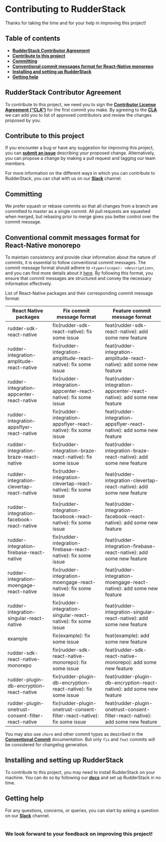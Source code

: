 # Contributing to RudderStack

Thanks for taking the time and for your help in improving this project!

## Table of contents

- [**RudderStack Contributor Agreement**](#rudderstack-contributor-agreement)
- [**Contribute to this project**](#contribute-to-this-project)
- [**Committing**](#committing)
- [**Conventional commit messages format for React-Native monorepo**](#conventional-commit-messages-format-for-react-native-monorepo)
- [**Installing and setting up RudderStack**](#installing-and-setting-up-rudderstack)
- [**Getting help**](#getting-help)

## RudderStack Contributor Agreement

To contribute to this project, we need you to sign the [**Contributor License Agreement (“CLA”)**][CLA] for the first commit you make. By agreeing to the [**CLA**][CLA]
we can add you to list of approved contributors and review the changes proposed by you.

## Contribute to this project

If you encounter a bug or have any suggestion for improving this project, you can [**submit an issue**][issue] describing your proposed change. Alternatively, you can propose a change by making a pull request and tagging our team members.

For more information on the different ways in which you can contribute to RudderStack, you can chat with us on our [**Slack**][Slack] channel.

## Committing

We prefer squash or rebase commits so that all changes from a branch are committed to master as a single commit. All pull requests are squashed when merged, but rebasing prior to merge gives you better control over the commit message.

## Conventional commit messages format for React-Native monorepo

To maintain consistency and provide clear information about the nature of commits, it is essential to follow conventional commit messages. The commit message format should adhere to `<type>(scope): <description>`, and you can find more details about it [here](https://www.conventionalcommits.org/en/v1.0.0/). By following this format, you ensure that commit messages are structured and convey the necessary information effectively.

List of React-Native packages and their corresponding commit message format:

| React Native packages                              | Fix commit message format                                               | Feature commit message format                                                  |
| -------------------------------------------------- | ----------------------------------------------------------------------- | ------------------------------------------------------------------------------ |
| rudder-sdk-react-native                            | fix(rudder-sdk-react-native): fix some issue                            | feat(rudder-sdk-react-native): add some new feature                            |
| rudder-integration-amplitude-react-native          | fix(rudder-integration-amplitude-react-native): fix some issue          | feat(rudder-integration-amplitude-react-native): add some new feature          |
| rudder-integration-appcenter-react-native          | fix(rudder-integration-appcenter-react-native): fix some issue          | feat(rudder-integration-appcenter-react-native): add some new feature          |
| rudder-integration-appsflyer-react-native          | fix(rudder-integration-appsflyer-react-native): fix some issue          | feat(rudder-integration-appsflyer-react-native): add some new feature          |
| rudder-integration-braze-react-native              | fix(rudder-integration-braze-react-native): fix some issue              | feat(rudder-integration-braze-react-native): add some new feature              |
| rudder-integration-clevertap-react-native          | fix(rudder-integration-clevertap-react-native): fix some issue          | feat(rudder-integration-clevertap-react-native): add some new feature          |
| rudder-integration-facebook-react-native           | fix(rudder-integration-facebook-react-native): fix some issue           | feat(rudder-integration-facebook-react-native): add some new feature           |
| rudder-integration-firebase-react-native           | fix(rudder-integration-firebase-react-native): fix some issue           | feat(rudder-integration-firebase-react-native): add some new feature           |
| rudder-integration-moengage-react-native           | fix(rudder-integration-moengage-react-native): fix some issue           | feat(rudder-integration-moengage-react-native): add some new feature           |
| rudder-integration-singular-react-native           | fix(rudder-integration-singular-react-native): fix some issue           | feat(rudder-integration-singular-react-native): add some new feature           |
| example                                            | fix(example): fix some issue                                            | feat(example): add some new feature                                            |
| rudder-sdk-react-native-monorepo                   | fix(rudder-sdk-react-native-monorepo): fix some issue                   | feat(rudder-sdk-react-native-monorepo): add some new feature                   |
| rudder-plugin-db-encryption-react-native           | fix(rudder-plugin-db-encryption-react-native): fix some issue           | feat(rudder-plugin-db-encryption-react-native): add some new feature           |
| rudder-plugin-onetrust-consent-filter-react-native | fix(rudder-plugin-onetrust-consent-filter-react-native): fix some issue | feat(rudder-plugin-onetrust-consent-filter-react-native): add some new feature |

You may also use `chore` and other commit types as described in the [**Conventional Commit**](https://www.conventionalcommits.org/en/v1.0.0/) documentation. But only `fix` and `feat` commits will be considered for changelog generation.

## Installing and setting up RudderStack

To contribute to this project, you may need to install RudderStack on your machine. You can do so by following our [**docs**](https://www.rudderstack.com/docs/sources/event-streams/sdks/rudderstack-react-native-sdk/) and set up RudderStack in no time.

## Getting help

For any questions, concerns, or queries, you can start by asking a question on our [**Slack**][Slack] channel.
<br><br>

### We look forward to your feedback on improving this project!

<!----variables---->

[issue]: https://github.com/rudderlabs/rudder-sdk-react-native/issues/new/choose
[CLA]: https://rudderlabs.wufoo.com/forms/rudderlabs-contributor-license-agreement
[Slack]: https://rudderstack.com/join-rudderstack-slack-community/
